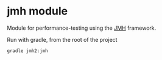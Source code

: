 # jmh module
Module for performance-testing using the [JMH](https://openjdk.java.net/projects/code-tools/jmh/) framework.


Run with gradle, from the root of the project

    gradle jmh2:jmh
